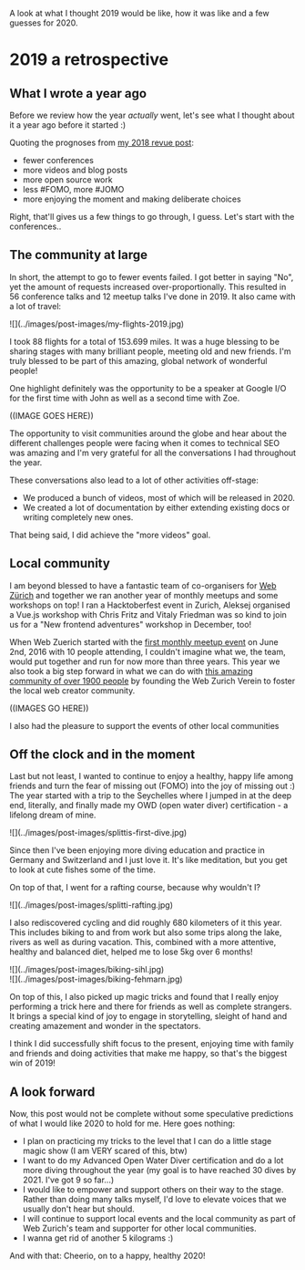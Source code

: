 <!-- 2019 a retrospective -->

A look at what I thought 2019 would be like, how it was like and a few guesses for 2020.

# 2019 a retrospective

## What I wrote a year ago

Before we review how the year *actually* went, let's see what I thought about it a year ago before it started :)

Quoting the prognoses from [my 2018 revue post](/2018-a-retrospective):

- fewer conferences
- more videos and blog posts
- more open source work
- less #FOMO, more #JOMO
- more enjoying the moment and making deliberate choices

Right, that'll gives us a few things to go through, I guess.
Let's start with the conferences..

## The community at large

In short, the attempt to go to fewer events failed. I got better in saying "No", yet the amount of requests increased over-proportionally.
This resulted in 56 conference talks and 12 meetup talks I've done in 2019. It also came with a lot of travel:

<div class="article-img">
![](../images/post-images/my-flights-2019.jpg)
</div>

I took 88 flights for a total of 153.699 miles. It was a huge blessing to be sharing stages with many brilliant people, meeting old and new friends.
I'm truly blessed to be part of this amazing, global network of wonderful people!

One highlight definitely was the opportunity to be a speaker at Google I/O for the first time with John as well as a second time with Zoe.

((IMAGE GOES HERE))

The opportunity to visit communities around the globe and hear about the different challenges people were facing when it comes to technical SEO was amazing and I'm very grateful for all the conversations I had throughout the year.

These conversations also lead to a lot of other activities off-stage:

- We produced a bunch of videos, most of which will be released in 2020.
- We created a lot of documentation by either extending existing docs or writing completely new ones.

That being said, I did achieve the "more videos" goal.

## Local community

I am beyond blessed to have a fantastic team of co-organisers for [Web Zürich](https://webzueri.ch) and together we ran another year of monthly meetups and some workshops on top! I ran a Hacktoberfest event in Zurich, Aleksej organised a Vue.js workshop with Chris Fritz and Vitaly Friedman was so kind to join us for a "New frontend adventures" workshop in December, too! 

When Web Zuerich started with the [first monthly meetup event](https://www.meetup.com/de-DE/Web-Zurich/events/231415028/) on June 2nd, 2016 with 10 people attending, I couldn't imagine what we, the team, would put together and run for now more than three years. This year we also took a big step forward in what we can do with [this amazing community of over 1900 people](https://www.meetup.com/de-DE/Web-Zurich) by founding the Web Zurich Verein to foster the local web creator community.

((IMAGES GO HERE))

I also had the pleasure to support the events of other local communities

## Off the clock and in the moment

Last but not least, I wanted to continue to enjoy a healthy, happy life among friends and turn the fear of missing out (FOMO) into the joy of missing out :)
The year started with a trip to the Seychelles where I jumped in at the deep end, literally, and finally made my OWD (open water diver) certification - a lifelong dream of mine.

<div class="article-img">
![](../images/post-images/splittis-first-dive.jpg)
</div>

Since then I've been enjoying more diving education and practice in Germany and Switzerland and I just love it. It's like meditation, but you get to look at cute fishes some of the time.

On top of that, I went for a rafting course, because why wouldn't I?

<div class="article-img">
![](../images/post-images/splitti-rafting.jpg)
</div>

I also rediscovered cycling and did roughly 680 kilometers of it this year. This includes biking to and from work but also some trips along the lake, rivers as well as during vacation. This, combined with a more attentive, healthy and balanced diet, helped me to lose 5kg over 6 months!

<div class="article-img">
![](../images/post-images/biking-sihl.jpg)
</div>
<div class="article-img">
![](../images/post-images/biking-fehmarn.jpg)
</div>

On top of this, I also picked up magic tricks and found that I really enjoy performing a trick here and there for friends as well as complete strangers. It brings a special kind of joy to engage in storytelling, sleight of hand and creating amazement and wonder in the spectators.

I think I did successfully shift focus to the present, enjoying time with family and friends and doing activities that make me happy, so that's the biggest win of 2019!

## A look forward

Now, this post would not be complete without some speculative predictions of what I would like 2020 to hold for me. Here goes nothing:

- I plan on practicing my tricks to the level that I can do a little stage magic show (I am VERY scared of this, btw)
- I want to do my Advanced Open Water Diver certification and do a lot more diving throughout the year (my goal is to have reached 30 dives by 2021. I've got 9 so far...)
- I would like to empower and support others on their way to the stage. Rather than doing many talks myself, I'd love to elevate voices that we usually don't hear but should.
- I will continue to support local events and the local community as part of Web Zurich's team and supporter for other local communities.
- I wanna get rid of another 5 kilograms :)

And with that: Cheerio, on to a happy, healthy 2020!